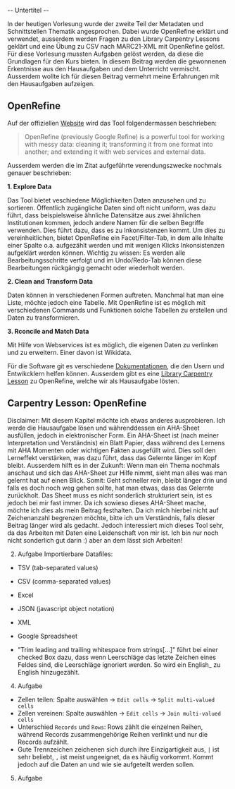 -- Untertitel --

In der heutigen Vorlesung wurde der zweite Teil der Metadaten und Schnittstellen Thematik angesprochen. Dabei wurde OpenRefine erklärt und verwendet, ausserdem werden Fragen zu den Library Carpentry Lessons geklärt und eine Übung zu CSV nach MARC21-XML mit OpenRefine gelöst. Für diese Vorlesung mussten Aufgaben gelöst werden, da diese die Grundlagen für den Kurs bieten. In diesem Beitrag werden die gewonnenen Erkentnisse aus den Hausaufgaben und dem Unterricht vermischt. Ausserdem wollte ich für diesen Beitrag vermehrt meine Erfahrungen mit den Hausaufgaben aufzeigen.

## OpenRefine

Auf der offiziellen [Website](https://openrefine.org/) wird das Tool folgendermassen beschrieben:

>OpenRefine (previously Google Refine) is a powerful tool for working with messy data: cleaning it; transforming it from one format into another; and extending it with web services and external data.

Ausserdem werden die im Zitat aufgeführte verendungszwecke nochmals genauer beschrieben:

**1. Explore Data**

Das Tool bietet veschiedene Möglichkeiten Daten anzusehen und zu sortieren. Öffentlich zugängliche Daten sind oft nicht uniform, was dazu führt, dass beispielsweise ähnliche Datensätze aus zwei ähnlichen Institutionen kommen, jedoch andere Namen für die selben Begriffe verwenden. Dies führt dazu, dass es zu Inkonsistenzen kommt. Um dies zu vereinheitlichen, bietet OpenRefine ein Facet/Filter-Tab, in dem alle Inhalte einer Spalte o.a. aufgezählt werden und mit wenigen Klicks Inkonsistenzen aufgeklärt werden können. Wichtig zu wissen: Es werden alle Bearbeitungsschritte verfolgt und im Undo/Redo-Tab können diese Bearbeitungen rückgängig gemacht oder wiederholt werden.

**2. Clean and Transform Data**

Daten können in verschiedenen Formen auftreten. Manchmal hat man eine Liste, möchte jedoch eine Tabelle. Mit OpenRefine ist es möglich mit verschiedenen Commands und Funktionen solche Tabellen zu erstellen und Daten zu transformieren.

**3. Rconcile and Match Data**

Mit Hilfe von Webservices ist es möglich, die eigenen Daten zu verlinken und zu erweitern. Einer davon ist Wikidata.


Für die Software git es verschiedene [Dokumentationen](https://openrefine.org/documentation.html), die den Usern und Entwikcklern helfen können. Ausserdem gibt es eine [Library Carpentry Lesson](https://librarycarpentry.org/lc-open-refine/) zu OpenRefine, welche wir als Hausaufgabe lösten.

## Carpentry Lesson: OpenRefine

Disclaimer: Mit diesem Kapitel möchte ich etwas anderes ausprobieren. Ich werde die Hausaufgabe lösen und währenddessen ein AHA-Sheet ausfüllen, jedoch in elektronischer Form. Ein AHA-Sheet ist (nach meiner Interpretation und Verständnis) ein Blatt Papier, dass während des Lernens mit AHA Momenten oder wichtigen Fakten ausgefüllt wird. Dies soll den Lerneffekt verstärken, was dazu führt, dass das Gelernte länger im Kopf bleibt. Ausserdem hilft es in der Zukunft: Wenn man ein Thema nochmals anschaut und sich das AHA-Sheet zur Hilfe nimmt, sieht man alles was man gelernt hat auf einen Blick. Somit: Geht schneller rein, bleibt länger drin und falls es doch noch weg gehen sollte, hat man etwas, dass das Gelernte zurückholt. Das Sheet muss es nicht sonderlich strukturiert sein, ist es jedoch bei mir fast immer. Da ich sowieso dieses AHA-Sheet mache, möchte ich dies als mein Beitrag festhalten. Da ich mich hierbei nicht auf Zeichenanzahl begrenzen möchte, bitte ich um Verständnis, falls dieser Beitrag länger wird als gedacht. Jedoch interessiert mich dieses Tool sehr, da das Arbeiten mit Daten eine Leidenschaft von mir ist. Ich bin nur noch nicht sonderlich gut darin :) aber an dem lässt sich Arbeiten!

2. Aufgabe
Importierbare Datafiles:
- TSV (tab-separated values)
- CSV (comma-separated values)
- Excel
- JSON (javascript object notation)
- XML
- Google Spreadsheet

- "Trim leading and trailing whitespace from strings[...]" führt bei einer checked Box dazu, dass wenn Leerschläge das letzte Zeichen eines Feldes sind, die Leerschläge ignoriert werden. So wird ein English_ zu English hinzugezählt.

4. Aufgabe
- Zellen teilen: Spalte auswählen -> `Edit cells` -> `Split multi-valued cells`
- Zellen vereinen: Spalte auswählen -> `Edit cells` -> `Join multi-valued cells`
- Unterschied `Records` und `Rows`: Rows zählt die einzelnen Reihen, während Records zusammengehörige Reihen verlinkt und nur die Records aufzählt.
- Gute Trennzeichen zeichenen sich durch ihre Einzigartigkeit aus, `|` ist sehr beliebt, `,` ist meist ungeeignet, da es häufig vorkommt. Kommt jedoch auf die Daten an und wie sie aufgeteilt werden sollen.

5. Aufgabe
